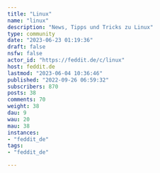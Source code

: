 ```yaml
---
title: "Linux" 
name: "linux"
description: "News, Tipps und Tricks zu Linux"
type: community
date: "2023-06-23 01:19:36"
draft: false
nsfw: false
actor_id: "https://feddit.de/c/linux"
host: feddit.de
lastmod: "2023-06-04 10:36:46"
published: "2022-09-26 06:59:32"
subscribers: 870
posts: 38
comments: 70
weight: 38
dau: 9
wau: 20
mau: 38
instances:
- "feddit_de"
tags: 
- "feddit_de"

---
```


